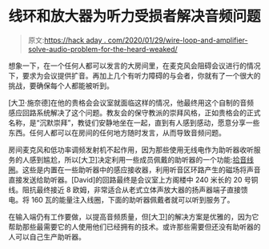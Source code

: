 # 线环和放大器为听力受损者解决音频问题

> 原文:[https://hack aday . com/2020/01/29/wire-loop-and-amplifier-solve-audio-problem-for-the-heard-weaked/](https://hackaday.com/2020/01/29/wire-loop-and-amplifier-solve-audio-problem-for-the-hearing-impaired/)

想象一下，在一个任何人都可以发言的大房间里，在麦克风会阻碍会议进行的情况下，要求为会议提供扩音。再加上几个有听力障碍的与会者，你就有了一个很大的挑战，要确保每个人都能被听到。

[大卫·施奈德]在他的贵格会会议室就面临这样的情况，他最终用这个自制的音频感应回路系统解决了这个问题。教友会的保守教派的崇拜风格，正如贵格会的正式名称，是“沉默崇拜”，教徒们安静地坐在一起，直到有人感到感动，愿意分享一些东西。任何人都可以在房间的任何地方随时发言，从而导致音频问题。

房间麦克风和低功率调频发射机不起作用，因为那些使用无线电作为助听器收听服务的人感到尴尬，所以[大卫]决定利用一些成员佩戴的助听器的一个功能:[拾音线圈](https://en.wikipedia.org/wiki/Audio_induction_loop)。这些是内置在一些助听器中的感应接收器，利用听音区环路产生的磁场将声音直接发送给助听器。[David]的回路最终是会议室上方阁楼中 240 米长的 20 号铜线。阻抗最终接近 8 欧姆，非常适合从老式立体声放大器的扬声器端子直接馈电。将 160 瓦的能量注入线圈，下面的助听器佩戴者就可以听到服务了。

在输入端仍有工作要做，以提高音频质量，但[大卫]的解决方案是优雅的，因为它帮助那些最需要它的人使用他们已经拥有的技术。或许那些需要但还没有助听器的人可以自己生产助听器。